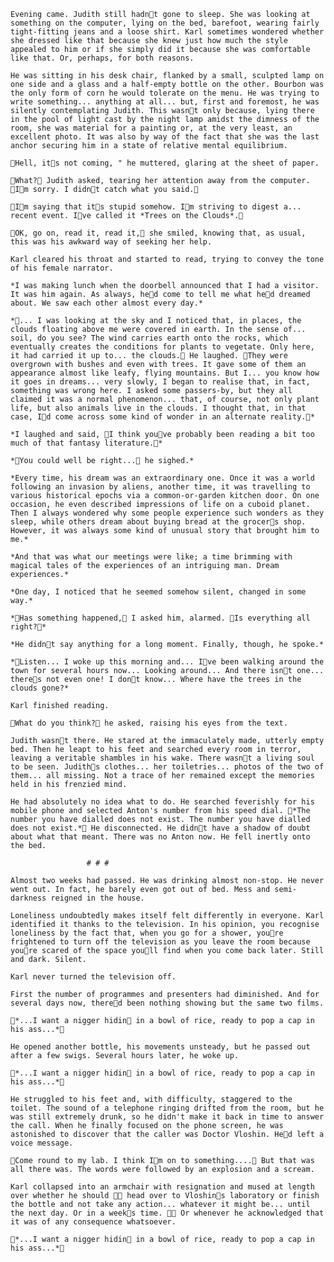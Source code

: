 	Evening came. Judith still hadnt gone to sleep. She was looking at something on the computer, lying on the bed, barefoot, wearing fairly tight-fitting jeans and a loose shirt. Karl sometimes wondered whether she dressed like that because she knew just how much the style appealed to him or if she simply did it because she was comfortable like that. Or, perhaps, for both reasons.

	He was sitting in his desk chair, flanked by a small, sculpted lamp on one side and a glass and a half-empty bottle on the other. Bourbon was the only form of corn he would tolerate on the menu. He was trying to write something... anything at all... but, first and foremost, he was silently contemplating Judith. This wasnt only because, lying there in the pool of light cast by the night lamp amidst the dimness of the room, she was material for a painting or, at the very least, an excellent photo. It was also by way of the fact that she was the last anchor securing him in a state of relative mental equilibrium.

	Hell, its not coming, " he muttered, glaring at the sheet of paper.

	What? Judith asked, tearing her attention away from the computer. Im sorry. I didnt catch what you said. 

	Im saying that its stupid somehow. Im striving to digest a... recent event. Ive called it *Trees on the Clouds*.

	OK, go on, read it, read it, she smiled, knowing that, as usual, this was his awkward way of seeking her help.

	Karl cleared his throat and started to read, trying to convey the tone of his female narrator.

	*I was making lunch when the doorbell announced that I had a visitor. It was him again. As always, hed come to tell me what hed dreamed about. We saw each other almost every day.*

	*... I was looking at the sky and I noticed that, in places, the clouds floating above me were covered in earth. In the sense of... soil, do you see? The wind carries earth onto the rocks, which eventually creates the conditions for plants to vegetate. Only here, it had carried it up to... the clouds. He laughed. They were overgrown with bushes and even with trees. It gave some of them an appearance almost like leafy, flying mountains. But I... you know how it goes in dreams... very slowly, I began to realise that, in fact, something was wrong here. I asked some passers-by, but they all claimed it was a normal phenomenon... that, of course, not only plant life, but also animals live in the clouds. I thought that, in that case, Id come across some kind of wonder in an alternate reality.*

	*I laughed and said, I think youve probably been reading a bit too much of that fantasy literature.*

	*You could well be right... he sighed.*

	*Every time, his dream was an extraordinary one. Once it was a world following an invasion by aliens, another time, it was travelling to various historical epochs via a common-or-garden kitchen door. On one occasion, he even described impressions of life on a cuboid planet. Then I always wondered why some people experience such wonders as they sleep, while others dream about buying bread at the grocers shop. However, it was always some kind of unusual story that brought him to me.*

	*And that was what our meetings were like; a time brimming with magical tales of the experiences of an intriguing man. Dream experiences.*

	*One day, I noticed that he seemed somehow silent, changed in some way.*

	*Has something happened, I asked him, alarmed. Is everything all right?*

	*He didnt say anything for a long moment. Finally, though, he spoke.*

	*Listen... I woke up this morning and... Ive been walking around the town for several hours now... Looking around... And there isnt one... theres not even one! I dont know... Where have the trees in the clouds gone?*

	Karl finished reading.

	What do you think? he asked, raising his eyes from the text.

	Judith wasnt there. He stared at the immaculately made, utterly empty bed. Then he leapt to his feet and searched every room in terror, leaving a veritable shambles in his wake. There wasnt a living soul to be seen. Judiths clothes... her toiletries... photos of the two of them... all missing. Not a trace of her remained except the memories held in his frenzied mind.

	He had absolutely no idea what to do. He searched feverishly for his mobile phone and selected Anton's number from his speed dial. *The number you have dialled does not exist. The number you have dialled does not exist.* He disconnected. He didnt have a shadow of doubt about what that meant. There was no Anton now. He fell inertly onto the bed.

	                 # # #

	Almost two weeks had passed. He was drinking almost non-stop. He never went out. In fact, he barely even got out of bed. Mess and semi-darkness reigned in the house.

	Loneliness undoubtedly makes itself felt differently in everyone. Karl identified it thanks to the television. In his opinion, you recognise loneliness by the fact that, when you go for a shower, youre frightened to turn off the television as you leave the room because youre scared of the space youll find when you come back later. Still and dark. Silent.

	Karl never turned the television off.

	First the number of programmes and presenters had diminished. And for several days now, thered been nothing showing but the same two films.

	*...I want a nigger hidin in a bowl of rice, ready to pop a cap in his ass...* 

	He opened another bottle, his movements unsteady, but he passed out after a few swigs. Several hours later, he woke up.

	*...I want a nigger hidin in a bowl of rice, ready to pop a cap in his ass...*

	He struggled to his feet and, with difficulty, staggered to the toilet. The sound of a telephone ringing drifted from the room, but he was still extremely drunk, so he didn't make it back in time to answer the call. When he finally focused on the phone screen, he was astonished to discover that the caller was Doctor Vloshin. Hed left a voice message.

	Come round to my lab. I think Im on to something.... But that was all there was. The words were followed by an explosion and a scream.

	Karl collapsed into an armchair with resignation and mused at length over whether he should  head over to Vloshins laboratory or finish the bottle and not take any action... whatever it might be... until the next day. Or in a weeks time.  Or whenever he acknowledged that it was of any consequence whatsoever. 

	*...I want a nigger hidin in a bowl of rice, ready to pop a cap in his ass...* 